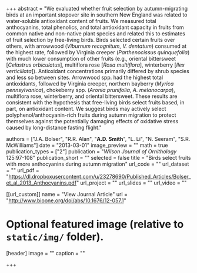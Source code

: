 +++
abstract = "We evaluated whether fruit selection by autumn-migrating birds at an important stopover site in southern New England was related to water-soluble antioxidant content of fruits. We measured total anthocyanins, total phenolics, and total antioxidant capacity in fruits from common native and non-native plant species and related this to estimates of fruit selection by free-living birds. Birds selected certain fruits over others, with arrowwood (*Viburnum recognitum*, *V. dentatum*) consumed at the highest rate, followed by Virginia creeper (*Parthenocissus quinquefolia*) with much lower consumption of other fruits (e.g., oriental bittersweet [*Celastrus orbiculatus*], multiflora rose [*Rosa multiflora*], winterberry [*Ilex verticillata*]). Antioxidant concentrations primarily differed by shrub species and less so between sites. Arrowwood spp. had the highest total antioxidants, followed by Virginia creeper, northern bayberry (*Myrica pennsylvanica*), chokeberry spp. (*Aronia prunifolia*, *A. melanocarpa*), multiflora rose, winterberry, and oriental bittersweet. These results are consistent with the hypothesis that free-living birds select fruits based, in part, on antioxidant content. We suggest birds may actively select polyphenol/anthocyanin-rich fruits during autumn migration to protect themselves against the potentially damaging effects of oxidative stress caused by long-distance fasting flight."

authors = ["J.A. Bolser", "R.R. Alan", "**A.D. Smith**", "L. Li", "N. Seeram", "S.R. McWilliams"]
date = "2013-03-01"
image_preview = ""
math = true
publication_types = ["2"]
publication = "*Wilson Journal of Ornithology* 125:97-108"
publication_short = ""
selected = false
title = "Birds select fruits with more anthocyanins during autumn migration"
url_code = ""
url_dataset = ""
url_pdf = "https://dl.dropboxusercontent.com/u/23278690/Published_Articles/Bolser_et_al_2013_Anthocyanins.pdf"
url_project = ""
url_slides = ""
url_video = ""

[[url_custom]]
name = "View Journal Article"
url = "http://www.bioone.org/doi/abs/10.1676/12-057.1"

# Optional featured image (relative to `static/img/` folder).
[header]
image = ""
caption = ""

+++